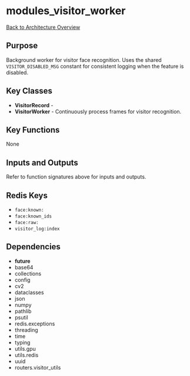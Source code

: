 # modules_visitor_worker
[Back to Architecture Overview](../README.md)

## Purpose
Background worker for visitor face recognition. Uses the shared
`VISITOR_DISABLED_MSG` constant for consistent logging when the feature is
disabled.

## Key Classes
- **VisitorRecord** - 
- **VisitorWorker** - Continuously process frames for visitor recognition.

## Key Functions
None

## Inputs and Outputs
Refer to function signatures above for inputs and outputs.

## Redis Keys
- `face:known:`
- `face:known_ids`
- `face:raw:`
- `visitor_log:index`

## Dependencies
- __future__
- base64
- collections
- config
- cv2
- dataclasses
- json
- numpy
- pathlib
- psutil
- redis.exceptions
- threading
- time
- typing
- utils.gpu
- utils.redis
- uuid
- routers.visitor_utils

